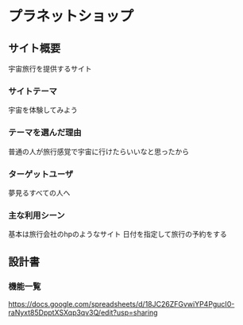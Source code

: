 # プラネットショップ

## サイト概要
宇宙旅行を提供するサイト

### サイトテーマ
宇宙を体験してみよう

### テーマを選んだ理由
普通の人が旅行感覚で宇宙に行けたらいいなと思ったから

### ターゲットユーザ
夢見るすべての人へ

### 主な利用シーン
基本は旅行会社のhpのようなサイト
日付を指定して旅行の予約をする

## 設計書

### 機能一覧
https://docs.google.com/spreadsheets/d/18JC26ZFGvwiYP4PgucI0-raNyxt85DpptXSXqp3qv3Q/edit?usp=sharing